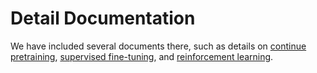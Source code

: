 # Detail Documentation

We have included several documents there, such as details on [continue pretraining](./CPT.md), [supervised fine-tuning](./SFT.md), and [reinforcement learning](./RL.md).
